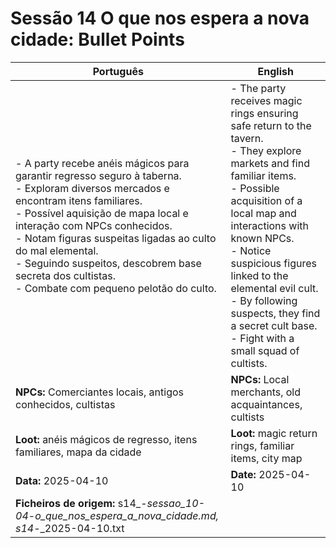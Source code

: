 
# Sessão 14  O que nos espera a nova cidade: Bullet Points

| Português | English |
|-----------|---------|
| - A party recebe anéis mágicos para garantir regresso seguro à taberna.<br>- Exploram diversos mercados e encontram itens familiares.<br>- Possível aquisição de mapa local e interação com NPCs conhecidos.<br>- Notam figuras suspeitas ligadas ao culto do mal elemental.<br>- Seguindo suspeitos, descobrem base secreta dos cultistas.<br>- Combate com pequeno pelotão do culto.<br> | - The party receives magic rings ensuring safe return to the tavern.<br>- They explore markets and find familiar items.<br>- Possible acquisition of a local map and interactions with known NPCs.<br>- Notice suspicious figures linked to the elemental evil cult.<br>- By following suspects, they find a secret cult base.<br>- Fight with a small squad of cultists.<br> |
| **NPCs:** Comerciantes locais, antigos conhecidos, cultistas | **NPCs:** Local merchants, old acquaintances, cultists |
| **Loot:** anéis mágicos de regresso, itens familiares, mapa da cidade | **Loot:** magic return rings, familiar items, city map |
| **Data:** 2025-04-10 | **Date:** 2025-04-10 |
| **Ficheiros de origem:** s14_-_sessao_10-04_-_o_que_nos_espera_a_nova_cidade.md, s14_-_2025-04-10.txt |




















